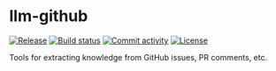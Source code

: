 # llm-github

[![Release](https://img.shields.io/github/v/release/turbomam/llm-github)](https://img.shields.io/github/v/release/turbomam/llm-github)
[![Build status](https://img.shields.io/github/actions/workflow/status/turbomam/llm-github/main.yml?branch=main)](https://github.com/turbomam/llm-github/actions/workflows/main.yml?query=branch%3Amain)
[![Commit activity](https://img.shields.io/github/commit-activity/m/turbomam/llm-github)](https://img.shields.io/github/commit-activity/m/turbomam/llm-github)
[![License](https://img.shields.io/github/license/turbomam/llm-github)](https://img.shields.io/github/license/turbomam/llm-github)

Tools for extracting knowledge from GitHub issues, PR comments, etc.
